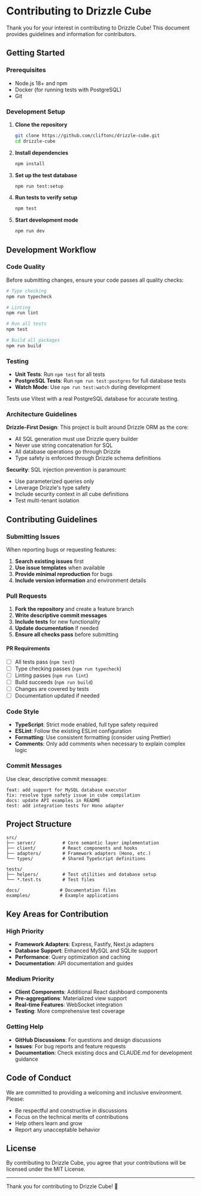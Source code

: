 # Contributing to Drizzle Cube

Thank you for your interest in contributing to Drizzle Cube! This document provides guidelines and information for contributors.

## Getting Started

### Prerequisites

- Node.js 18+ and npm
- Docker (for running tests with PostgreSQL)
- Git

### Development Setup

1. **Clone the repository**
   ```bash
   git clone https://github.com/cliftonc/drizzle-cube.git
   cd drizzle-cube
   ```

2. **Install dependencies**
   ```bash
   npm install
   ```

3. **Set up the test database**
   ```bash
   npm run test:setup
   ```

4. **Run tests to verify setup**
   ```bash
   npm test
   ```

5. **Start development mode**
   ```bash
   npm run dev
   ```

## Development Workflow

### Code Quality

Before submitting changes, ensure your code passes all quality checks:

```bash
# Type checking
npm run typecheck

# Linting
npm run lint

# Run all tests
npm test

# Build all packages
npm run build
```

### Testing

- **Unit Tests**: Run `npm test` for all tests
- **PostgreSQL Tests**: Run `npm run test:postgres` for full database tests
- **Watch Mode**: Use `npm run test:watch` during development

Tests use Vitest with a real PostgreSQL database for accurate testing.

### Architecture Guidelines

**Drizzle-First Design**: This project is built around Drizzle ORM as the core:
- All SQL generation must use Drizzle query builder
- Never use string concatenation for SQL
- All database operations go through Drizzle
- Type safety is enforced through Drizzle schema definitions

**Security**: SQL injection prevention is paramount:
- Use parameterized queries only
- Leverage Drizzle's type safety
- Include security context in all cube definitions
- Test multi-tenant isolation

## Contributing Guidelines

### Submitting Issues

When reporting bugs or requesting features:

1. **Search existing issues** first
2. **Use issue templates** when available
3. **Provide minimal reproduction** for bugs
4. **Include version information** and environment details

### Pull Requests

1. **Fork the repository** and create a feature branch
2. **Write descriptive commit messages**
3. **Include tests** for new functionality
4. **Update documentation** if needed
5. **Ensure all checks pass** before submitting

#### PR Requirements

- [ ] All tests pass (`npm test`)
- [ ] Type checking passes (`npm run typecheck`)
- [ ] Linting passes (`npm run lint`)
- [ ] Build succeeds (`npm run build`)
- [ ] Changes are covered by tests
- [ ] Documentation updated if needed

### Code Style

- **TypeScript**: Strict mode enabled, full type safety required
- **ESLint**: Follow the existing ESLint configuration
- **Formatting**: Use consistent formatting (consider using Prettier)
- **Comments**: Only add comments when necessary to explain complex logic

### Commit Messages

Use clear, descriptive commit messages:

```
feat: add support for MySQL database executor
fix: resolve type safety issue in cube compilation
docs: update API examples in README
test: add integration tests for Hono adapter
```

## Project Structure

```
src/
├── server/          # Core semantic layer implementation
├── client/          # React components and hooks
├── adapters/        # Framework adapters (Hono, etc.)
└── types/           # Shared TypeScript definitions

tests/
├── helpers/         # Test utilities and database setup
└── *.test.ts        # Test files

docs/               # Documentation files
examples/           # Example applications
```

## Key Areas for Contribution

### High Priority
- **Framework Adapters**: Express, Fastify, Next.js adapters
- **Database Support**: Enhanced MySQL and SQLite support
- **Performance**: Query optimization and caching
- **Documentation**: API documentation and guides

### Medium Priority
- **Client Components**: Additional React dashboard components
- **Pre-aggregations**: Materialized view support
- **Real-time Features**: WebSocket integration
- **Testing**: More comprehensive test coverage

### Getting Help

- **GitHub Discussions**: For questions and design discussions
- **Issues**: For bug reports and feature requests
- **Documentation**: Check existing docs and CLAUDE.md for development guidance

## Code of Conduct

We are committed to providing a welcoming and inclusive environment. Please:

- Be respectful and constructive in discussions
- Focus on the technical merits of contributions
- Help others learn and grow
- Report any unacceptable behavior

## License

By contributing to Drizzle Cube, you agree that your contributions will be licensed under the MIT License.

---

Thank you for contributing to Drizzle Cube! 🐲